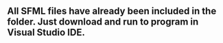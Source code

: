 <h2><b>All SFML files have already been included in the folder. Just download and run to program in Visual Studio IDE.</b></h2>
